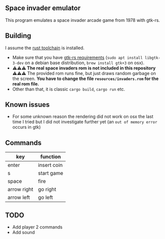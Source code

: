 Space invader emulator
-----------------------

This program emulates a space invader arcade game from 1978 with gtk-rs.

Building
--------
I assume the [rust toolchain](https://www.rust-lang.org) is installed.

 - Make sure that you have [gtk-rs requirements](http://gtk-rs.org/docs-src/requirements.html) 
(`sudo apt install libgtk-3-dev` on a debian base distribution, `brew install gtk+3` on osx). 
 - **⚠⚠⚠ The real space invaders rom is not included in this repository ⚠⚠⚠** The provided rom runs
  fine, but just draws random garbage on the screen. **You have to change the file 
  `resources/invaders.rom` for the real rom file.** 
 - Other than that, it is classic `cargo build`, `cargo run` etc.

Known issues
-------
 - For some unknown reason the rendering did not work on osx the last time I tried but I did not 
 investigate further yet (an `out of memory error` occurs in gtk)

Commands
-------
 
 | key         | function    |
 |-------------|-------------|
 | enter       | insert coin |
 | s           | start game  |
 | space       | fire        |
 | arrow right | go right    |
 | arrow left  | go left     |



 TODO
 ----
  - Add player 2 commands
  - Add sound